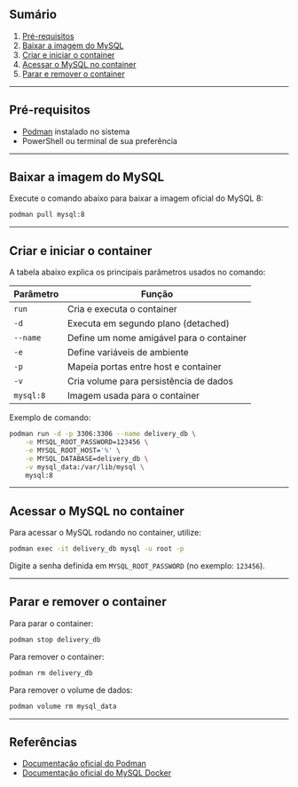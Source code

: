 ## Sumário

1. [Pré-requisitos](#pré-requisitos)
2. [Baixar a imagem do MySQL](#baixar-a-imagem-do-mysql)
3. [Criar e iniciar o container](#criar-e-iniciar-o-container)
4. [Acessar o MySQL no container](#acessar-o-mysql-no-container)
5. [Parar e remover o container](#parar-e-remover-o-container)

---

## Pré-requisitos

- [Podman](https://podman.io/getting-started/installation) instalado no sistema
- PowerShell ou terminal de sua preferência

---

## Baixar a imagem do MySQL

Execute o comando abaixo para baixar a imagem oficial do MySQL 8:

```sh
podman pull mysql:8
```

---

## Criar e iniciar o container

A tabela abaixo explica os principais parâmetros usados no comando:

| Parâmetro         | Função                                         |
|-------------------|------------------------------------------------|
| `run`             | Cria e executa o container                     |
| `-d`              | Executa em segundo plano (detached)            |
| `--name`          | Define um nome amigável para o container       |
| `-e`              | Define variáveis de ambiente                   |
| `-p`              | Mapeia portas entre host e container           |
| `-v`              | Cria volume para persistência de dados         |
| `mysql:8`         | Imagem usada para o container                  |

Exemplo de comando:

```sh
podman run -d -p 3306:3306 --name delivery_db \
    -e MYSQL_ROOT_PASSWORD=123456 \
    -e MYSQL_ROOT_HOST='%' \
    -e MYSQL_DATABASE=delivery_db \
    -v mysql_data:/var/lib/mysql \
    mysql:8
```

---

## Acessar o MySQL no container

Para acessar o MySQL rodando no container, utilize:

```sh
podman exec -it delivery_db mysql -u root -p
```

Digite a senha definida em `MYSQL_ROOT_PASSWORD` (no exemplo: `123456`).

---

## Parar e remover o container

Para parar o container:

```sh
podman stop delivery_db
```

Para remover o container:

```sh
podman rm delivery_db
```

Para remover o volume de dados:

```sh
podman volume rm mysql_data
```

---

## Referências

- [Documentação oficial do Podman](https://docs.podman.io/)
- [Documentação oficial do MySQL Docker](https://hub.docker.com/_/mysql)